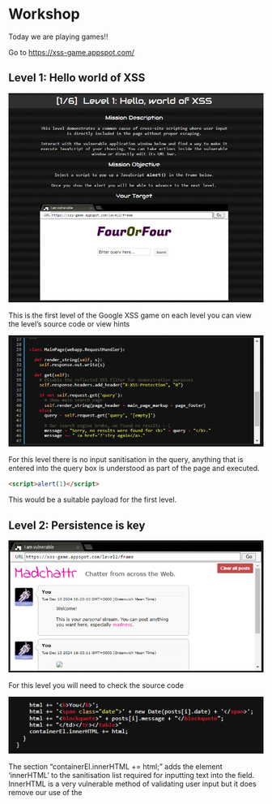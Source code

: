 # Workshop

Today we are playing games!!

Go to https://xss-game.appspot.com/

## Level 1: Hello world of XSS

![image.png](image.png)

This is the first level of the Google XSS game on each level you can view the level’s source code or view hints

![image.png](image%201.png)

For this level there is no input sanitisation in the query, anything that is entered into the query box is understood as part of the page and executed. 

```markdown
<script>alert(1)</script>
```

This would be a suitable payload for the first level.

## Level 2: Persistence is key

![image.png](image%202.png)

For this level you will need to check the source code

![image.png](image%203.png)

The section “containerEl.innerHTML += html;” adds the element ‘innerHTML’ to the sanitisation list required for inputting text into the field. InnerHTML is a very vulnerable method of validating user input but it does remove our use of the <script> tag

```markdown
<img src="x" onerror="alert()">
```

This payload would be suitable as .innerHTML does not validate <img> tags. This payload works by pointing the handler to an image with source ‘x’ (which doesn’t exist) when an error is thrown the ‘onerror’ function will execute the ‘alert()’ function.

## Level 3: That Sinking Feeling

This level is interesting because there are no obvious user input fields.

![image.png](image%204.png)

You will quickly find that the only field you can alter is the URL of the page

- View the source code to find how the URL is generated

![image.png](image%205.png)

The line html += “<img src=’/static/level3/cloud” + num + “.jpg’ />”; is responsible for handling the URL. so the aim is to get the script to execute an alert after accepting a number in the URL

```markdown
https://xss-game.appspot.com/level3/frame#1'onerror="alert()"
```

That way the code will be <img src=’/static/level3/cloud” + 1’onerror=”alert()” + “.jpg’ />

Thus the handler will try to find an image with an invalid name and throw an error, executing the alert.

## Level 4: Context Matters

In this level you are given a timer application. The biggest clue is the name of the level, it is beneficial to observe what gets executed on the page when the timer is set.

![image.png](image%206.png)

Look at the source code to see how the page handles a request

![image.png](image%207.png)

The ‘ onload=”startTimer(’{{timer}}’);” is the section of code that initiates the timing sequence but it doesn’t show how the user input is passed into it.

Start a timer regularly and view the page source while its occurring. 

![image.png](image%208.png)

This is how your browser is handling the request of the timer. the ‘onload’ section shows what is going on behind the scenes. We need to find a way to fuck with this line.

```markdown
3'**alert());//
```

[check why this works]?????

## Level 5: Breaking Protocol

This level is one of the easiest but i think it’s intended to make the player use some sort of lateral thinking or something.

![image.png](image%209.png)

Click the sign up button (that’s all the lateral thinking done)

![image.png](image%2010.png)

The URL changes and is looking really submissive and vulnerable.

Check the source code if you want

```markdown
https://xss-game.appspot.com/level5/frame/signup?next=javascript:alert();
```

change the URL to this. Now instead of the URL confirming you email address it will send an alert.

Press ‘Go’ before pressing ‘Next’ then the changes to the URL will be saved

## Level 6: Follow the Rabbit

For this level you could need to host your own javascript script but all the tools you need to hack Java are available on your browser if you know how to use them.

![image.png](image%2011.png)

![image.png](image%2012.png)

In the target code you can see that the website is blocking http connections

As indicated by the hint Google has a repository of callback functions 

![image.png](image%2013.png)

it looks like this and I have absolutely no idea what it is or what it means. If I get chance tomorrow (Wednesday) I might amend this section to explain further, but if I don’t, please note I still don’t know what it is and I probably spent my time doing something far less productive

![image.png](image%2014.png)

What we do know is that the website takes whatever follows the ‘#’ and searches it as a filename

```markdown
https://xss-game.appspot.com/level6/frame#HTTPS://google.com/jsapi?callback=alert
```

This calls an alert function from that big google page because the URL input is only sanitised for lowercase ‘https’ 👍🏿

Leave the quiz a nice review and then start with the next web-based XSS game:

[https://alf.nu/alert1?world=alert&level=alert0](https://alf.nu/alert1?world=alert&level=alert0)